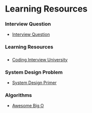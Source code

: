 # Learning Resources

### Interview Question

- [Interview Question](https://github.com/MaximAbramchuck/awesome-interview-questions)


### Learning Resources

##### 

- [Coding Interview University](https://github.com/jwasham/coding-interview-university)


### System Design Problem

- [System Design Primer](https://github.com/donnemartin/system-design-primer)

### Algorithms

- [Awesome Big O](https://github.com/okulbilisim/awesome-big-o)


